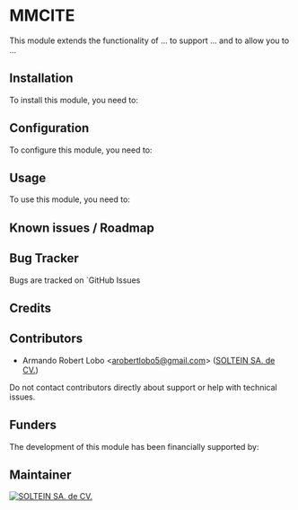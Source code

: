 # MMCITE

This module extends the functionality of ... to support ...
and to allow you to ...

## Installation

To install this module, you need to:

## Configuration

To configure this module, you need to:

## Usage

To use this module, you need to:

## Known issues / Roadmap

## Bug Tracker

Bugs are tracked on `GitHub Issues

## Credits

[SOLTEIN SA. de CV.]: https://soltein.net/web/image/res.company/1/logo?unique=84eb0ed "SOLTEIN SA. de CV."

## Contributors

* Armando Robert Lobo <<arobertlobo5@gmail.com>> ([SOLTEIN SA. de CV.](http://www.soltein.net))

Do not contact contributors directly about support or help with technical issues.

## Funders

The development of this module has been financially supported by:



## Maintainer

[![SOLTEIN SA. de CV.](https://www.soltein.net/web/image/res.company/1/logo?unique=84eb0ed&width=100)](http://www.soltein.net)
